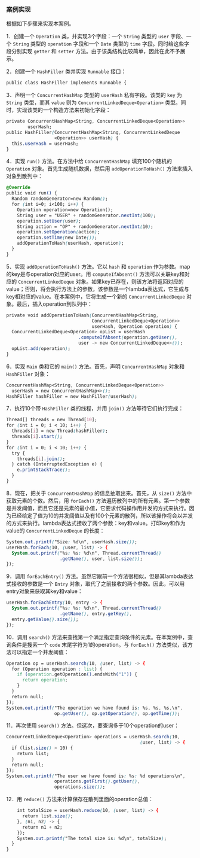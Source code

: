 ### 案例实现

根据如下步骤来实现本案例。

1．创建一个 `Operation` 类，并实现3个字段：一个 `String` 类型的 `user` 字段、一个 `String` 类型的 `operation` 字段和一个 `Date` 类型的 `time` 字段。同时给这些字段分别实现 `getter` 和 `setter` 方法。由于该类结构比较简单，因此在此不予展示。

2．创建一个 `HashFiller` 类并实现 `Runnable` 接口：

```css
public class HashFiller implements Runnable {
```

3．声明一个 `ConcurrentHashMap` 类型的 `userHash` 私有字段。该类的 `key` 为 `String` 类型，而其 `value` 则为 `ConcurrentLinkedDeque<Operation>` 类型。同时，实现该类的一个构造方法来初始化字段：

```css
private ConcurrentHashMap<String, ConcurrentLinkedDeque<Operation>>
        userHash;
public HashFiller(ConcurrentHashMap<String, ConcurrentLinkedDeque
                  <Operation>> userHash) {
  this.userHash = userHash;
}
```

4．实现 `run()` 方法。在方法中给 `ConcurrentHashMap` 填充100个随机的 `Operation` 对象。首先生成随机数据，然后用 `addOperationToHash()` 方法来插入对象到散列中：

```css
@Override
public void run() {
  Random randomGenerator=new Random();
  for (int i=0; i<100; i++) {
    Operation operation=new Operation();
    String user = "USER" + randomGenerator.nextInt(100);
    operation.setUser(user);
    String action = "OP" + randomGenerator.nextInt(10);
    operation.setOperation(action);
    operation.setTime(new Date());
    addOperationToHash(userHash, operation);
  }
}
```

5．实现 `addOperationToHash()` 方法。它以 `hash` 和 `operation` 作为参数。map的key是与operation对应的user。用 `computeIfAbsent()` 方法可以关联key和对应的 `ConcurrentLinkedDeque` 对象。如果key已存在，则该方法将返回对应的value；否则，将会执行方法上的参数，该参数是一个lambda表达式，它生成与key相对应的value。在本案例中，它将生成一个新的 `ConcurrentLinkedDeque` 对象。最后，插入operation到队列中：

```css
private void addOperationToHash(ConcurrentHashMap<String,
                                ConcurrentLinkedDeque<Operation>> 
                                userHash, Operation operation) {
  ConcurrentLinkedDeque<Operation> opList = userHash
                           .computeIfAbsent(operation.getUser(),
                           user -> new ConcurrentLinkedDeque<>());
  opList.add(operation);
}
```

6．实现 `Main` 类和它的 `main()` 方法。首先，声明 `ConcurrentHashMap` 对象和 `HashFiller` 对象：

```css
ConcurrentHashMap<String, ConcurrentLinkedDeque<Operation>>
  userHash = new ConcurrentHashMap<>();
HashFiller hashFiller = new HashFiller(userHash);
```

7．执行10个带 `HashFiller` 类的线程，并用 `join()` 方法等待它们执行完成：

```css
Thread[] threads = new Thread[10];
for (int i = 0; i < 10; i++) {
  threads[i] = new Thread(hashFiller);
  threads[i].start();
}
for (int i = 0; i < 10; i++) {
  try {
    threads[i].join();
  } catch (InterruptedException e) {
    e.printStackTrace();
  }
}
```

8．现在，把关于 `ConcurrentHashMap` 的信息抽取出来。首先，从 `size()` 方法中获取元素的个数。然后，用 `forEach()` 方法遍历散列中的所有元素。第一个参数是并发阈值，而且它还是元素的最小值，它要求代码操作用并发的方式来执行。因为已经给定了值为10的并发阈值以及有100个元素的散列，所以该操作将会以并发的方式来执行。lambda表达式接收了两个参数：key和value。打印key和作为value的 `ConcurrentLinkedDeque` 的长度：

```css
System.out.printf("Size: %d\n", userHash.size());
userHash.forEach(10, (user, list) -> {
  System.out.printf("%s: %s: %d\n", Thread.currentThread()
                    .getName(), user, list.size());
});
```

9．调用 `forEachEntry()` 方法。虽然它跟前一个方法很相似，但是其lambda表达式接收的参数是一个 `Entry` 对象，取代了之前接收的两个参数。因此，可以用entry对象来获取其key和value：

```css
userHash.forEachEntry(10, entry -> {
  System.out.printf("%s: %s: %d\n", Thread.currentThread()
                    .getName(), entry.getKey(),
  entry.getValue().size());
});
```

10．调用 `search()` 方法来查找第一个满足指定查询条件的元素。在本案例中，查询条件是搜索一个 `code` 末尾字符为1的operation。与 `forEach()` 方法类似，该方法可以指定一个并发阈值：

```css
Operation op = userHash.search(10, (user, list) -> {
  for (Operation operation : list) {
    if (operation.getOperation().endsWith("1")) {
      return operation;
    }
  }
  return null;
});
System.out.printf("The operation we have found is: %s, %s, %s,\n",
                  op.getUser(), op.getOperation(), op.getTime());
```

11．再次使用 `search()` 方法。但这次，要查询多于10个operation的user：

```css
ConcurrentLinkedDeque<Operation> operations = userHash.search(10, 
                                                  (user, list) -> {
  if (list.size() > 10) {
    return list;
  }
  return null;
});
System.out.printf("The user we have found is: %s: %d operations\n",
                  operations.getFirst().getUser(),
                  operations.size());
```

12．用 `reduce()` 方法来计算保存在散列里面的operation总值：

```css
    int totalSize = userHash.reduce(10, (user, list) -> {
      return list.size();
    }, (n1, n2) -> {
      return n1 + n2;
    });
    System.out.printf("The total size is: %d\n", totalSize);
  }
}
```

